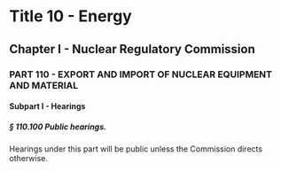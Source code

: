 
# Title 10 - Energy
## Chapter I - Nuclear Regulatory Commission
### PART 110 - EXPORT AND IMPORT OF NUCLEAR EQUIPMENT AND MATERIAL
#### Subpart I - Hearings
##### § 110.100 Public hearings.

Hearings under this part will be public unless the Commission directs otherwise.
